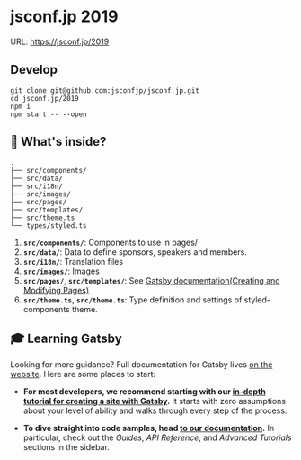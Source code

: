 # jsconf.jp 2019

URL: https://jsconf.jp/2019

## Develop

```
git clone git@github.com:jsconfjp/jsconf.jp.git
cd jsconf.jp/2019
npm i
npm start -- --open
```

## 🧐 What's inside?

    .
    ├── src/components/
    ├── src/data/
    ├── src/i18n/
    ├── src/images/
    ├── src/pages/
    ├── src/templates/
    ├── src/theme.ts
    └── types/styled.ts

1.  **`src/components/`**: Components to use in pages/
1.  **`src/data/`**: Data to define sponsors, speakers and members.
1.  **`src/i18n/`**: Translation files
1.  **`src/images/`**: Images
1.  **`src/pages/`**, **`src/templates/`**: See [Gatsby documentation(Creating and Modifying Pages)](https://www.gatsbyjs.org/docs/creating-and-modifying-pages/)
1.  **`src/theme.ts`**, **`src/theme.ts`**: Type definition and settings of styled-components theme.

## 🎓 Learning Gatsby

Looking for more guidance? Full documentation for Gatsby lives [on the website](https://www.gatsbyjs.org/). Here are some places to start:

- **For most developers, we recommend starting with our [in-depth tutorial for creating a site with Gatsby](https://www.gatsbyjs.org/tutorial/).** It starts with zero assumptions about your level of ability and walks through every step of the process.

- **To dive straight into code samples, head [to our documentation](https://www.gatsbyjs.org/docs/).** In particular, check out the _Guides_, _API Reference_, and _Advanced Tutorials_ sections in the sidebar.
